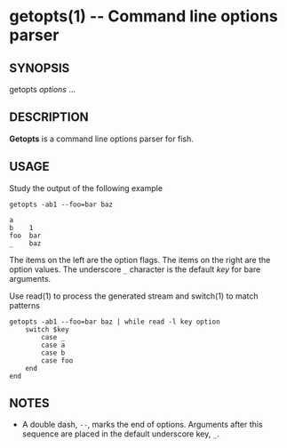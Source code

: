 getopts(1) -- Command line options parser
=========================================

## SYNOPSIS

getopts *options* ...<br>

## DESCRIPTION

**Getopts** is a command line options parser for fish.

## USAGE

Study the output of the following example

```
getopts -ab1 --foo=bar baz
```

```
a
b    1
foo  bar
_    baz
```

The items on the left are the option flags. The items on the right are the option values. The underscore `_` character is the default *key* for bare arguments.

Use read(1) to process the generated stream and switch(1) to match patterns

```
getopts -ab1 --foo=bar baz | while read -l key option
    switch $key
        case _
        case a
        case b
        case foo
    end
end
```

## NOTES

* A double dash, `--`, marks the end of options. Arguments after this sequence are placed in the default underscore key, `_`.
